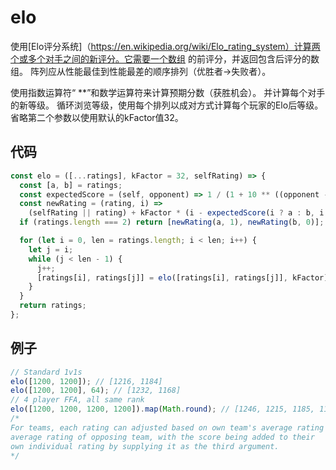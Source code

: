 # elo

使用[Elo评分系统]（https://en.wikipedia.org/wiki/Elo_rating_system）计算两个或多个对手之间的新评分。它需要一个数组
的前评分，并返回包含后评分的数组。
阵列应从性能最佳到性能最差的顺序排列（优胜者->失败者）。

使用指数运算符“ **”和数学运算符来计算预期分数（获胜机会）。
并计算每个对手的新等级。
循环浏览等级，使用每个排列以成对方式计算每个玩家的Elo后等级。
省略第二个参数以使用默认的kFactor值32。

## 代码

```js
const elo = ([...ratings], kFactor = 32, selfRating) => {
  const [a, b] = ratings;
  const expectedScore = (self, opponent) => 1 / (1 + 10 ** ((opponent - self) / 400));
  const newRating = (rating, i) =>
    (selfRating || rating) + kFactor * (i - expectedScore(i ? a : b, i ? b : a));
  if (ratings.length === 2) return [newRating(a, 1), newRating(b, 0)];

  for (let i = 0, len = ratings.length; i < len; i++) {
    let j = i;
    while (j < len - 1) {
      j++;
      [ratings[i], ratings[j]] = elo([ratings[i], ratings[j]], kFactor);
    }
  }
  return ratings;
};
```

## 例子

```js
// Standard 1v1s
elo([1200, 1200]); // [1216, 1184]
elo([1200, 1200], 64); // [1232, 1168]
// 4 player FFA, all same rank
elo([1200, 1200, 1200, 1200]).map(Math.round); // [1246, 1215, 1185, 1154]
/*
For teams, each rating can adjusted based on own team's average rating vs.
average rating of opposing team, with the score being added to their
own individual rating by supplying it as the third argument.
*/
```
